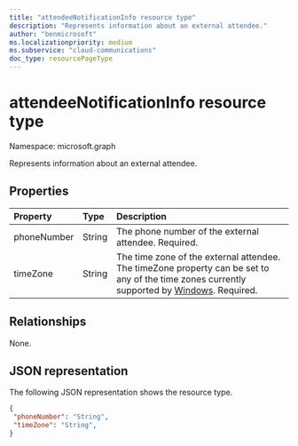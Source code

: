 ```yaml
---
title: "attendeeNotificationInfo resource type"
description: "Represents information about an external attendee."
author: "benmicrosoft"
ms.localizationpriority: medium
ms.subservice: "cloud-communications"
doc_type: resourcePageType
---
```


# attendeeNotificationInfo resource type

Namespace: microsoft.graph

Represents information about an external attendee.

## Properties
|Property|Type|Description|
|:---|:---|:---|
|phoneNumber|String|The phone number of the external attendee. Required.|
|timeZone|String|The time zone of the external attendee. The timeZone property can be set to any of the time zones currently supported by [Windows](https://learn.microsoft.com/en-us/windows-hardware/manufacture/desktop/default-time-zones). Required.|

## Relationships
None.

## JSON representation
The following JSON representation shows the resource type.

<!-- {
  "blockType": "resource",
  "optionalProperties": [
  ],
   "@odata.type": "microsoft.graph.attendeeNotificationInfo"
}-->
   ```json
{
    "phoneNumber": "String",
    "timeZone": "String",
}
```
